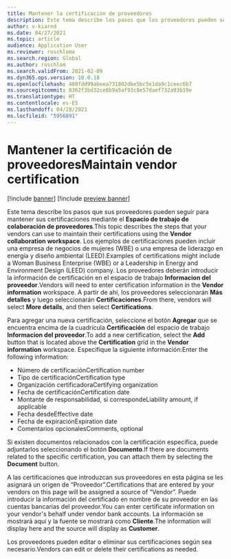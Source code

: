 ```yaml
---
title: Mantener la certificación de proveedores
description: Este tema describe los pasos que los proveedores pueden seguir para mantener sus certificaciones mediante el espacio de trabajo de colaboración de proveedores.
author: v-kiarnd
ms.date: 04/27/2021
ms.topic: article
audience: Application User
ms.reviewer: roschloma
ms.search.region: Global
ms.author: roschlom
ms.search.validFrom: 2021-02-09
ms.dyn365.ops.version: 10.0.18
ms.openlocfilehash: 480fdd99abeea731802dbe5bc5e1da9c1ceec6b7
ms.sourcegitcommit: 8362f3bd32ce8b9a5af93c8e57daef732a93b19e
ms.translationtype: HT
ms.contentlocale: es-ES
ms.lasthandoff: 04/28/2021
ms.locfileid: "5956891"
---
```

# <a name="maintain-vendor-certification"></a><span data-ttu-id="9f128-103">Mantener la certificación de proveedores</span><span class="sxs-lookup"><span data-stu-id="9f128-103">Maintain vendor certification</span></span>

[!include [banner](../includes/banner.md)]
[!include [preview banner](../includes/preview-banner.md)]

<span data-ttu-id="9f128-104">Este tema describe los pasos que sus proveedores pueden seguir para mantener sus certificaciones mediante el **Espacio de trabajo de colaboración de proveedores**.</span><span class="sxs-lookup"><span data-stu-id="9f128-104">This topic describes the steps that your vendors can use to  maintain their certifications using the **Vendor collaboration workspace**.</span></span> <span data-ttu-id="9f128-105">Los ejemplos de certificaciones pueden incluir una empresa de negocios de mujeres (WBE) o una empresa de liderazgo en energía y diseño ambiental (LEED).</span><span class="sxs-lookup"><span data-stu-id="9f128-105">Examples of certifications might include a Woman Business Enterprise (WBE) or a Leadership in Energy and Environment Design (LEED) company.</span></span> <span data-ttu-id="9f128-106">Los proveedores deberán introducir la información de certificación en el espacio de trabajo **Informacion del proveedor**.</span><span class="sxs-lookup"><span data-stu-id="9f128-106">Vendors will need to enter certification information in the **Vendor information** workspace.</span></span> <span data-ttu-id="9f128-107">A partir de ahí, los proveedores seleccionarán **Más detalles** y luego seleccionarán **Certificaciones**.</span><span class="sxs-lookup"><span data-stu-id="9f128-107">From there, vendors will select **More details**, and then select **Certifications**.</span></span>

<span data-ttu-id="9f128-108">Para agregar una nueva certificación, seleccione el botón **Agregar** que se encuentra encima de la cuadrícula **Certificación** del espacio de trabajo **Informacion del proveedor**.</span><span class="sxs-lookup"><span data-stu-id="9f128-108">To add a new certification, select the **Add** button that is located above the **Certification** grid in the **Vendor information** workspace.</span></span> <span data-ttu-id="9f128-109">Especifique la siguiente información:</span><span class="sxs-lookup"><span data-stu-id="9f128-109">Enter the following information:</span></span>
 
- <span data-ttu-id="9f128-110">Número de certificación</span><span class="sxs-lookup"><span data-stu-id="9f128-110">Certification number</span></span>
- <span data-ttu-id="9f128-111">Tipo de certificación</span><span class="sxs-lookup"><span data-stu-id="9f128-111">Certification type</span></span>
- <span data-ttu-id="9f128-112">Organización certificadora</span><span class="sxs-lookup"><span data-stu-id="9f128-112">Certifying organization</span></span> 
- <span data-ttu-id="9f128-113">Fecha de certificación</span><span class="sxs-lookup"><span data-stu-id="9f128-113">Certification date</span></span>
- <span data-ttu-id="9f128-114">Montante de responsabilidad, si corresponde</span><span class="sxs-lookup"><span data-stu-id="9f128-114">Liability amount, if applicable</span></span>
- <span data-ttu-id="9f128-115">Fecha desde</span><span class="sxs-lookup"><span data-stu-id="9f128-115">Effective date</span></span>
- <span data-ttu-id="9f128-116">Fecha de expiración</span><span class="sxs-lookup"><span data-stu-id="9f128-116">Expiration date</span></span>
- <span data-ttu-id="9f128-117">Comentarios opcionales</span><span class="sxs-lookup"><span data-stu-id="9f128-117">Comments, optional</span></span>

<span data-ttu-id="9f128-118">Si existen documentos relacionados con la certificación específica, puede adjuntarlos seleccionando el botón **Documento**.</span><span class="sxs-lookup"><span data-stu-id="9f128-118">If there are documents related to the specific certification, you can attach them by selecting the **Document** button.</span></span>

<span data-ttu-id="9f128-119">A las certificaciones que introduzcan sus proveedores en esta página se les asignará un origen de “Proveedor”.</span><span class="sxs-lookup"><span data-stu-id="9f128-119">Certifications that are entered by your vendors on this page will be assigned a source of “Vendor”.</span></span> <span data-ttu-id="9f128-120">Puede introducir la información del certificado en nombre de su proveedor en las cuentas bancarias del proveedor.</span><span class="sxs-lookup"><span data-stu-id="9f128-120">You can enter certificate information on your vendor's behalf under vendor bank accounts.</span></span> <span data-ttu-id="9f128-121">La información se mostrará aquí y la fuente se mostrará como **Cliente**.</span><span class="sxs-lookup"><span data-stu-id="9f128-121">The information will display here and the source will display as **Customer**.</span></span>

<span data-ttu-id="9f128-122">Los proveedores pueden editar o eliminar sus certificaciones según sea necesario.</span><span class="sxs-lookup"><span data-stu-id="9f128-122">Vendors can edit or delete their certifications as needed.</span></span>
